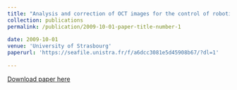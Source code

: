 ```yaml
---
title: "Analysis and correction of OCT images for the control of robotic flexible endoscopes"
collection: publications
permalink: /publication/2009-10-01-paper-title-number-1
 
date: 2009-10-01
venue: 'University of Strasbourg'
paperurl: 'https://seafile.unistra.fr/f/a6dcc3081e5d45908b67/?dl=1'
 
---
```

[Download paper here](https://seafile.unistra.fr/f/a6dcc3081e5d45908b67/?dl=1)
 
